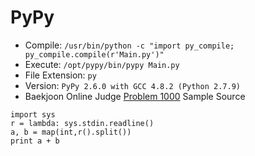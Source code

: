 # PyPy

* Compile: `/usr/bin/python -c "import py_compile; py_compile.compile(r'Main.py')"`
* Execute: `/opt/pypy/bin/pypy Main.py`
* File Extension: `py`
* Version: `PyPy 2.6.0 with GCC 4.8.2 (Python 2.7.9)`
* Baekjoon Online Judge [Problem 1000](https://www.acmicpc.net/problem/1000) Sample Source
````
import sys
r = lambda: sys.stdin.readline()
a, b = map(int,r().split())
print a + b
````


